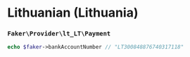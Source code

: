 # Lithuanian (Lithuania)

### `Faker\Provider\lt_LT\Payment`

```php
echo $faker->bankAccountNumber // "LT300848876740317118"
```

